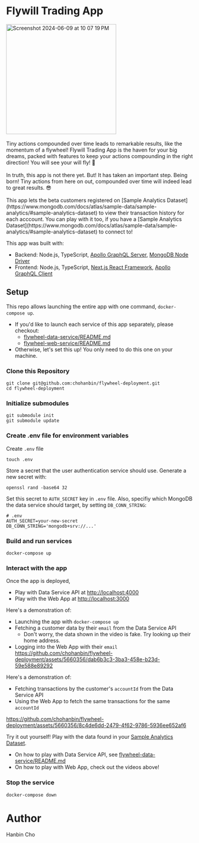 # Flywill Trading App

<img width="297" alt="Screenshot 2024-06-09 at 10 07 19 PM" src="https://github.com/chohanbin/flywheel-deployment/assets/5660356/1f062af3-d511-4e73-ba1b-065f79254baa">
<br/>
<br/>
Tiny actions compounded over time leads to remarkable results, like the momentum of a flywheel!
Flywill Trading App is the haven for your big dreams, packed with features to keep your actions compounding in the right direction! You will see your will fly! 🪽
<br/>
<br/>
In truth, this app is not there yet. But! It has taken an important step. Being born! Tiny actions from here on out, compounded over time will indeed lead to great results. 😎
<br/>
<br/>
This app lets the beta customers registered on [Sample Analytics Dataset](https://www.mongodb.com/docs/atlas/sample-data/sample-analytics/#sample-analytics-dataset) to view their transaction history for each acccount. You can play with it too, if you have a [Sample Analytics Dataset](https://www.mongodb.com/docs/atlas/sample-data/sample-analytics/#sample-analytics-dataset) to connect to!

This app was built with:
- Backend: Node.js, TypeScript, [Apollo GraphQL Server](https://www.apollographql.com/docs/apollo-server/), [MongoDB Node Driver](https://www.mongodb.com/docs/drivers/node/current/)
- Frontend: Node.js, TypeScript, [Next.js React Framework](https://nextjs.org/), [Apollo GraphQL Client](https://www.apollographql.com/docs/react/)

## Setup

This repo allows launching the entire app with one command, `docker-compose up`.
- If you'd like to launch each service of this app separately, please checkout:
  - [flywheel-data-service/README.md](https://github.com/chohanbin/flywheel-data-service/blob/main/README.md)
  - [flywheel-web-service/README.md](https://github.com/chohanbin/flywheel-web-service/blob/main/README.md)
- Otherwise, let's set this up! You only need to do this one on your machine.

### Clone this Repository
```shell
git clone git@github.com:chohanbin/flywheel-deployment.git
cd flywheel-deployment
```

### Initialize submodules
```shell
git submodule init
git submodule update
```

### Create .env file for environment variables

Create `.env` file
```shell
touch .env
```

Store a secret that the user authentication service should use.
Generate a new secret with:
```shell
openssl rand -base64 32
```

Set this secret to `AUTH_SECRET` key in `.env` file.
Also, specifiy which MongoDB the data service should target, by setting `DB_CONN_STRING`:

```shell
# .env
AUTH_SECRET=your-new-secret
DB_CONN_STRING='mongodb+srv://...'
```

### Build and run services
```shell
docker-compose up
```

### Interact with the app

Once the app is deployed,
- Play with Data Service API at <http://localhost:4000>
- Play with the Web App at <http://localhost:3000>

Here's a demonstration of:
- Launching the app with `docker-compose up`
- Fetching a customer data by their `email` from the Data Service API
  - Don't worry, the data shown in the video is fake. Try looking up their home address.
- Logging into the Web App with their `email`
https://github.com/chohanbin/flywheel-deployment/assets/5660356/dab6b3c3-3ba3-458e-b23d-59e588e89292

Here's a demonstration of:
- Fetching transactions by the customer's `accountId` from the Data Service API
- Using the Web App to fetch the same transactions for the same `accountId`

https://github.com/chohanbin/flywheel-deployment/assets/5660356/8c4de6dd-2479-4f62-9786-5936ee652af6

Try it out yourself!
Play with the data found in your [Sample Analytics Dataset](https://www.mongodb.com/docs/atlas/sample-data/sample-analytics/#sample-analytics-dataset).
- On how to play with Data Service API, see [flywheel-data-service/README.md](https://github.com/chohanbin/flywheel-data-service?tab=readme-ov-file#supported-graphql-apis)
- On how to play with Web App, check out the videos above!


### Stop the service
```shell
docker-compose down
```

# Author
Hanbin Cho
